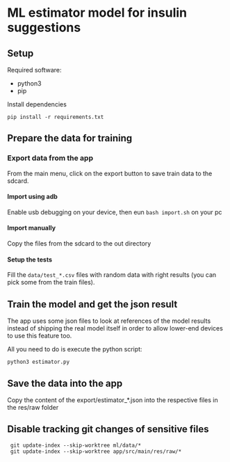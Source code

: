 # ML estimator model for insulin suggestions

## Setup

Required software:

* python3
* pip

Install dependencies

`pip install -r requirements.txt`

## Prepare the data for training

### Export data from the app

From the main menu, click on the export button to save train data to the sdcard.

#### Import using adb

Enable usb debugging on your device, then eun `bash import.sh` on your pc

#### Import manually

Copy the files from the sdcard to the out directory

#### Setup the tests

Fill the `data/test_*.csv` files with random data with right results (you can pick some from
the train files).

## Train the model and get the json result

The app uses some json files to look at references of the model results instead
of shipping the real model itself in order to allow lower-end devices to use this feature too.

All you need to do is execute the python script:

`python3 estimator.py`

## Save the data into the app

Copy the content of the export/estimator_*.json into the respective files in the res/raw folder

## Disable tracking git changes of sensitive files

```
 git update-index --skip-worktree ml/data/*
 git update-index --skip-worktree app/src/main/res/raw/*
```